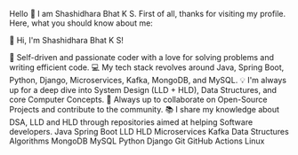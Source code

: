 Hello 👋 I am Shashidhara Bhat K S.
First of all, thanks for visiting my profile. Here, what you should know about me:

👋 Hi, I'm Shashidhara Bhat K S!

🔧 Self-driven and passionate coder with a love for solving problems and writing efficient code.
💻 My tech stack revolves around Java, Spring Boot, Python, Django, Microservices, Kafka, MongoDB, and MySQL.
💡 I'm always up for a deep dive into System Design (LLD + HLD), Data Structures, and core Computer Concepts.
🤝 Always up to collaborate on Open-Source Projects and contribute to the community.
📚 I share my knowledge about DSA, LLD and HLD through repositories aimed at helping Software developers.
Java Spring Boot LLD HLD Microservices Kafka Data Structures Algorithms MongoDB MySQL Python Django Git GitHub Actions Linux

